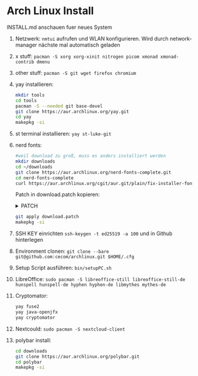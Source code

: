  # Arch Linux Install

INSTALL.md anschauen fuer neues System

1. Netzwerk: `nmtui` aufrufen und WLAN konfigurieren. Wird durch network-manager nächste mal automatisch geladen
1. x stuff: `pacman -S xorg xorg-xinit nitrogen picom xmonad xmonad-contrib dmenu`
1. other stuff: `pacman -S git wget firefox chromium`
1. yay installieren: 
   ```sh
   mkdir tools
   cd tools
   pacman -S --needed git base-devel
   git clone https://aur.archlinux.org/yay.git
   cd yay
   makepkg -si
   ```
1. st terminal installieren: `yay st-luke-git`
1. nerd fonts: 
   ```sh
   #weil download zu groß, muss es anders installiert werden
   mkdir downloads
   cd ~/downloads
   git clone https://aur.archlinux.org/nerd-fonts-complete.git
   cd nerd-fonts-complete
   curl https://aur.archlinux.org/cgit/aur.git/plain/fix-installer-font-dir.patch?h=nerd-fonts-complete | git apply -
   ```
   Patch in download.patch kopieren: 
   <details>
   <summary>PATCH</summary>
   <p>
   
   ```
   diff --git a/PKGBUILD b/PKGBUILD
   index 8f26a66..240497a 100644
   --- a/PKGBUILD
   +++ b/PKGBUILD
   @@ -15,13 +15,13 @@ depends=('fontconfig' 'xorg-font-utils')
    conflicts=('nerd-fonts-git' 'nerd-fonts-complete-mono-glyphs')
    source=(
      'fix-installer-font-dir.patch'
   -  "${_gitname}-${pkgver}.tar.gz::https://github.com/ryanoasis/nerd-fonts/archive/v${pkgver}.tar.gz"
    )
   -sha256sums=('ccf93b108044a87bfb29c3f836d2ce4d5bdb1829702e532a69ccb4ab4aecaceb'
   -            'a084ca91a174b547bab4523507824c76aa91ebcf38f9256a4ffd181813f87bd8')
   +sha256sums=('ccf93b108044a87bfb29c3f836d2ce4d5bdb1829702e532a69ccb4ab4aecaceb')
   
    prepare () {
   -  cd "$srcdir/$_gitname-$pkgver"
   +  cd "$srcdir"
   +  git clone --branch v${pkgver} --depth 1 https://github.com/ryanoasis/nerd-fonts.git "$_gitname-$pkgver"
   +  cd "$_gitname-$pkgver"
   
      patch -Np1 -i "$srcdir"/fix-installer-font-dir.patch
    }
   ```
   
   </p>
   </details>  
   
   
   ```sh
   git apply download.patch
   makepkg -si
   ```
1. SSH KEY einrichten `ssh-keygen -t ed25519 -a 100` und in Github hinterlegen
1. Environment clonen: `git clone --bare git@github.com:cecom/archlinux.git $HOME/.cfg`
1. Setup Script ausführen: `bin/setupPC.sh`
1. LibreOffice: `sudo pacman -S libreoffice-still libreoffice-still-de hunspell hunspell-de hyphen hyphen-de libmythes mythes-de`
1. Cryptomator: 
   ```sh
   yay fuse2
   yay java-openjfx
   yay cryptomator
   ```
1. Nextcould: `sudo pacman -S nextcloud-client`
1. polybar install: 
   ```sh
   cd downloads
   git clone https://aur.archlinux.org/polybar.git
   cd polybar
   makepkg -si
   ```
